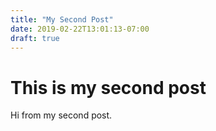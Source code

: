 ```yaml
---
title: "My Second Post"
date: 2019-02-22T13:01:13-07:00
draft: true
---
```

# This is my second post
Hi from my second post.
